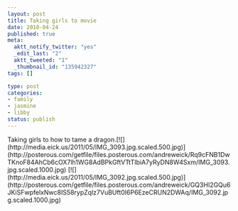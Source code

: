 ```yaml
--- 
layout: post
title: Taking girls to movie
date: 2010-04-24
published: true
meta: 
  aktt_notify_twitter: "yes"
  _edit_last: "2"
  aktt_tweeted: "1"
  _thumbnail_id: "135942327"
tags: []

type: post
categories: 
- family
- jasmine
- libby
status: publish
---
```

<div class="posterous_autopost">Taking girls to how to tame a dragon.[![](http://media.eick.us/2011/05/IMG_3093.jpg.scaled.500.jpg)](http://posterous.com/getfile/files.posterous.com/andreweick/Rq9cFNB1DwTKnoF84AhCb6cOX7lh1WG8AdBPkGftVTtTIbiA7yRyDN8W4Sxm/IMG_3093.jpg.scaled.1000.jpg) [![](http://media.eick.us/2011/05/IMG_3092.jpg.scaled.500.jpg)](http://posterous.com/getfile/files.posterous.com/andreweick/GQ3HI2GQu6JKiSFwpfelxNwc8IS58rypZqlz7VuBUft0I6P6EzeCRUN2DWAq/IMG_3092.jpg.scaled.1000.jpg)</div>
